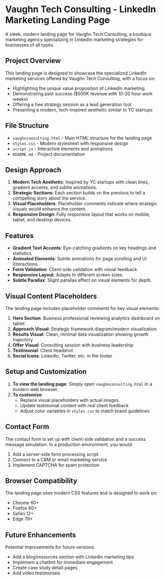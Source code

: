 # Vaughn Tech Consulting - LinkedIn Marketing Landing Page

A sleek, modern landing page for Vaughn Tech Consulting, a boutique marketing agency specializing in LinkedIn marketing strategies for businesses of all types.

## Project Overview

This landing page is designed to showcase the specialized LinkedIn marketing services offered by Vaughn Tech Consulting, with a focus on:

- Highlighting the unique value proposition of LinkedIn marketing
- Demonstrating past success ($500K revenue with 10-20 hour work weeks)
- Offering a free strategy session as a lead generation tool
- Presenting a modern, tech-inspired aesthetic similar to YC startups

## File Structure

- `vaughnconsulting.html` - Main HTML structure for the landing page
- `styles.css` - Modern stylesheet with responsive design
- `script.js` - Interactive elements and animations
- `README.md` - Project documentation

## Design Approach

1. **Modern Tech Aesthetic**: Inspired by YC startups with clean lines, gradient accents, and subtle animations.
2. **Strategic Sections**: Each section builds on the previous to tell a compelling story about the service.
3. **Visual Placeholders**: Placeholder comments indicate where strategic visuals would enhance the content.
4. **Responsive Design**: Fully responsive layout that works on mobile, tablet, and desktop devices.

## Features

- **Gradient Text Accents**: Eye-catching gradients on key headings and statistics.
- **Animated Elements**: Subtle animations for page scrolling and UI interactions.
- **Form Validation**: Client-side validation with visual feedback.
- **Responsive Layout**: Adapts to different screen sizes.
- **Subtle Parallax**: Slight parallax effect on visual elements for depth.

## Visual Content Placeholders

The landing page includes placeholder comments for key visual elements:

1. **Hero Section**: Business professional reviewing analytics dashboard on tablet
2. **Approach Visual**: Strategic framework diagram/modern visualization
3. **Results Visual**: Clean, minimal data visualization showing growth trajectory
4. **Offer Visual**: Consulting session with business leadership
5. **Testimonial**: Client headshot
6. **Social Icons**: LinkedIn, Twitter, etc. in the footer

## Setup and Customization

1. **To view the landing page**: Simply open `vaughnconsulting.html` in a modern web browser.
2. **To customize**:
   - Replace visual placeholders with actual images
   - Update testimonial content with real client feedback
   - Adjust color variables in `styles.css` to match brand guidelines

## Contact Form

The contact form is set up with client-side validation and a success message simulation. In a production environment, you would:

1. Add a server-side form processing script
2. Connect to a CRM or email marketing service
3. Implement CAPTCHA for spam protection

## Browser Compatibility

The landing page uses modern CSS features and is designed to work on:
- Chrome 60+
- Firefox 60+
- Safari 12+
- Edge 79+

## Future Enhancements

Potential improvements for future versions:
- Add a blog/resources section with LinkedIn marketing tips
- Implement a chatbot for immediate engagement
- Create case study detail pages
- Add video testimonials 
